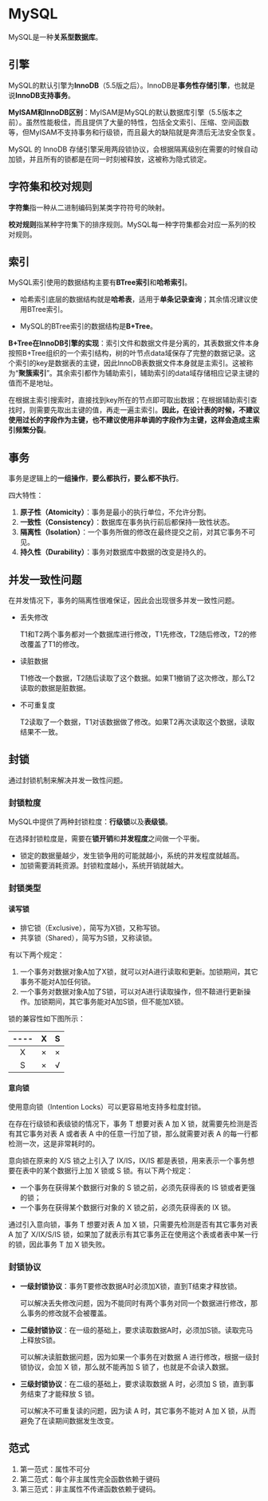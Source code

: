 # MySQL

MySQL是一种**关系型数据库**。

## 引擎

MySQL的默认引擎为**InnoDB**（5.5版之后）。InnoDB是**事务性存储引擎**，也就是说**InnoDB支持事务**。

**MyISAM和InnoDB区别**：MyISAM是MySQL的默认数据库引擎（5.5版本之前）。虽然性能极佳，而且提供了大量的特性，包括全文索引、压缩、空间函数等，但MyISAM不支持事务和行级锁，而且最大的缺陷就是奔溃后无法安全恢复。

MySQL 的 InnoDB 存储引擎采用两段锁协议，会根据隔离级别在需要的时候自动加锁，并且所有的锁都是在同一时刻被释放，这被称为隐式锁定。

## 字符集和校对规则

**字符集**指一种从二进制编码到某类字符符号的映射。

**校对规则**指某种字符集下的排序规则。MySQL每一种字符集都会对应一系列的校对规则。

## 索引

MySQL索引使用的数据结构主要有**BTree索引**和**哈希索引**。

- 哈希索引底层的数据结构就是**哈希表**，适用于**单条记录查询**；其余情况建议使用BTree索引。

- MySQL的BTree索引的数据结构是**B+Tree**。

**B+Tree在InnoDB引擎的实现**：索引文件和数据文件是分离的，其表数据文件本身按照B+Tree组织的一个索引结构，树的叶节点data域保存了完整的数据记录。这个索引的key是数据表的主键，因此InnoDB表数据文件本身就是主索引。这被称为“**聚簇索引**”。其余索引都作为辅助索引，辅助索引的data域存储相应记录主键的值而不是地址。

在根据主索引搜索时，直接找到key所在的节点即可取出数据；在根据辅助索引查找时，则需要先取出主键的值，再走一遍主索引。**因此，在设计表的时候，不建议使用过长的字段作为主键，也不建议使用非单调的字段作为主键，这样会造成主索引频繁分裂**。

## 事务

事务是逻辑上的**一组操作**，**要么都执行，要么都不执行**。

四大特性：

1. **原子性（Atomicity）**：事务是最小的执行单位，不允许分割。
2. **一致性（Consistency）**：数据库在事务执行前后都保持一致性状态。
3. **隔离性（Isolation）**：一个事务所做的修改在最终提交之前，对其它事务不可见。
4. **持久性（Durability）**：事务对数据库中数据的改变是持久的。

## 并发一致性问题

在并发情况下，事务的隔离性很难保证，因此会出现很多并发一致性问题。

- 丢失修改

  T1和T2两个事务都对一个数据库进行修改，T1先修改，T2随后修改，T2的修改覆盖了T1的修改。

- 读脏数据

  T1修改一个数据，T2随后读取了这个数据。如果T1撤销了这次修改，那么T2读取的数据是脏数据。

- 不可重复度

  T2读取了一个数据，T1对该数据做了修改。如果T2再次读取这个数据，读取结果不一致。

## 封锁

通过封锁机制来解决并发一致性问题。

### 封锁粒度

MySQL中提供了两种封锁粒度：**行级锁**以及**表级锁**。

在选择封锁粒度是，需要在**锁开销**和**并发程度**之间做一个平衡。

- 锁定的数据量越少，发生锁争用的可能就越小，系统的并发程度就越高。
- 加锁需要消耗资源。封锁粒度越小，系统开销就越大。

### 封锁类型

#### 读写锁

- 排它锁（Exclusive），简写为X锁，又称写锁。
- 共享锁（Shared），简写为S锁，又称读锁。

有以下两个规定：

1. 一个事务对数据对象A加了X锁，就可以对A进行读取和更新。加锁期间，其它事务不能对A加任何锁。
2. 一个事务对数据对象A加了S锁，可以对A进行读取操作，但不鞥进行更新操作。加锁期间，其它事务能对A加S锁，但不能加X锁。

锁的兼容性如下图所示：

| ---- |  X   |  S   |
| :--: | :--: | :--: |
|  X   |  ×   |  ×   |
|  S   |  ×   |  √   |

#### 意向锁

使用意向锁（Intention Locks）可以更容易地支持多粒度封锁。

在存在行级锁和表级锁的情况下，事务 T 想要对表 A 加 X 锁，就需要先检测是否有其它事务对表 A 或者表 A 中的任意一行加了锁，那么就需要对表 A 的每一行都检测一次，这是非常耗时的。

意向锁在原来的 X/S 锁之上引入了 IX/IS，IX/IS 都是表锁，用来表示一个事务想要在表中的某个数据行上加 X 锁或 S 锁。有以下两个规定：

- 一个事务在获得某个数据行对象的 S 锁之前，必须先获得表的 IS 锁或者更强的锁；
- 一个事务在获得某个数据行对象的 X 锁之前，必须先获得表的 IX 锁。

通过引入意向锁，事务 T 想要对表 A 加 X 锁，只需要先检测是否有其它事务对表 A 加了 X/IX/S/IS 锁，如果加了就表示有其它事务正在使用这个表或者表中某一行的锁，因此事务 T 加 X 锁失败。

### 封锁协议

- **一级封锁协议**：事务T要修改数据A时必须加X锁，直到T结束才释放锁。

  可以解决丢失修改问题，因为不能同时有两个事务对同一个数据进行修改，那么事务的修改就不会被覆盖。

- **二级封锁协议**：在一级的基础上，要求读取数据A时，必须加S锁。读取完马上释放S锁。

  可以解决读脏数据问题，因为如果一个事务在对数据 A 进行修改，根据一级封锁协议，会加 X 锁，那么就不能再加 S 锁了，也就是不会读入数据。

- **三级封锁协议**：在二级的基础上，要求读取数据 A 时，必须加 S 锁，直到事务结束了才能释放 S 锁。

  可以解决不可重复读的问题，因为读 A 时，其它事务不能对 A 加 X 锁，从而避免了在读期间数据发生改变。

## 范式

1. 第一范式：属性不可分
2. 第二范式：每个非主属性完全函数依赖于键码
3. 第三范式：非主属性不传递函数依赖于键码。